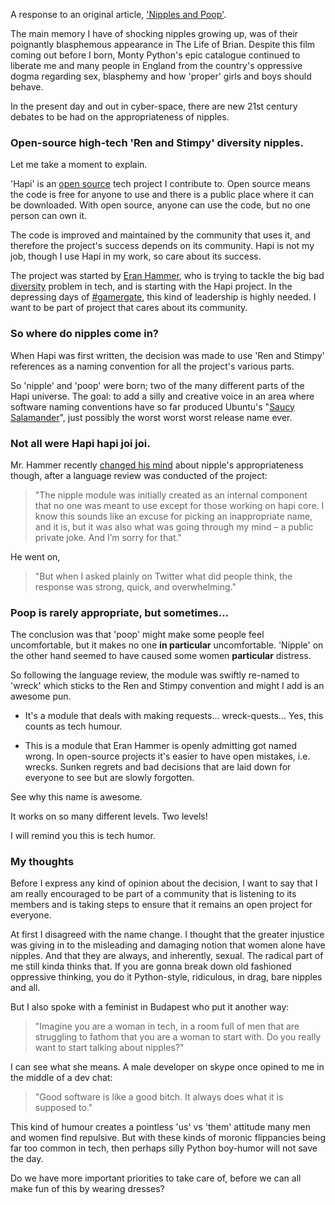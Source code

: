 A response to an original article, ['Nipples and Poop'](http://hueniverse.com/2014/08/18/nipples-and-poop/).

The main memory I have of shocking nipples growing up, was of their poignantly blasphemous appearance in The Life of Brian. Despite this film coming out before I born, Monty Python's epic catalogue continued to liberate me and many people in England from the country's oppressive dogma regarding sex, blasphemy and how 'proper' girls and boys should behave.

In the present day and out in cyber-space, there are new 21st century debates to be had on the appropriateness of nipples.

### Open-source high-tech 'Ren and Stimpy' diversity nipples.

Let me take a moment to explain.

'Hapi' is an [open source](http://github.com/hapijs/hapi) tech project I contribute to. Open source means the code is free for anyone to use and there is a public place where it can be downloaded.  With open source, anyone can use the code, but no one person can own it.

The code is improved and maintained by the community that uses it, and therefore the project's success depends on its community. Hapi is not my job, though I use Hapi in my work, so care about its success.

The project was started by [Eran Hammer](), who is trying to tackle the big bad [diversity](http://hueniverse.com/2013/07/10/diversity-2/) problem in tech, and is starting with the Hapi project. In the depressing days of [#gamergate](http://www.theguardian.com/technology/2014/sep/03/gamergate-corruption-games-anita-sarkeesian-zoe-quinn), this kind of leadership is highly needed. I want to be part of project that cares about its community.

### So where do nipples come in?

When Hapi was first written, the decision was made to use 'Ren and Stimpy' references as a naming convention for all the project's various parts.

So 'nipple' and 'poop' were born; two of the many different parts of the Hapi universe. The goal: to add a silly and creative voice in an area where software naming conventions have so far produced Ubuntu's "[Saucy Salamander](https://wiki.ubuntu.com/DevelopmentCodeNames)", just possibly the worst worst worst release name ever.

### Not all were Hapi hapi joi joi.

Mr. Hammer recently [changed his mind](http://hueniverse.com/2014/08/18/nipples-and-poop/) about nipple's appropriateness though, after a language review was conducted of the project:

>"The nipple module was initially created as an internal component that no one was meant to use except for those working on hapi core. I know this sounds like an excuse for picking an inappropriate name, and it is, but it was also what was going through my mind – a public private joke. And I’m sorry for that."

He went on,

>"But when I asked plainly on Twitter what did people think, the response was strong, quick, and overwhelming."

### Poop is rarely appropriate, but sometimes...

The conclusion was that 'poop' might make some people feel uncomfortable, but it makes no one **in particular** uncomfortable. 'Nipple' on the other hand seemed to have caused some women **particular** distress.

So following the language review, the module was swiftly re-named to 'wreck' which sticks to the Ren and Stimpy convention and might I add is an awesome pun.

- It's a module that deals with making requests... wreck-quests... Yes, this counts as tech humour.

- This is a module that Eran Hammer is openly admitting got named wrong. In open-source projects it's easier to have open mistakes, i.e. wrecks. Sunken regrets and bad decisions that are laid down for everyone to see but are slowly forgotten.

See why this name is awesome.

It works on so many different levels. Two levels!

I will remind you this is tech humor.

### My thoughts

Before I express any kind of opinion about the decision, I want to say that I am really encouraged to be part of a community that is listening to its members and is taking steps to ensure that it remains an open project for everyone.

At first I disagreed with the name change. I thought that the greater injustice was giving in to the misleading and damaging notion that women alone have nipples. And that they are always, and inherently, sexual. The radical part of me still kinda thinks that. If you are gonna break down old fashioned oppressive thinking, you do it Python-style, ridiculous, in drag, bare nipples and all.

But I also spoke with a feminist in Budapest who put it another way:

>"Imagine you are a woman in tech, in a room full of men that are struggling to fathom that you are a woman to start with. Do you really want to start talking about nipples?"

I can see what she means. A male developer on skype once opined to me in the middle of a dev chat:

>"Good software is like a good bitch. It always does what it is supposed to."

This kind of humour creates a pointless 'us' vs 'them' attitude many men and women find repulsive. But with these kinds of moronic flippancies being far too common in tech, then perhaps silly Python boy-humor will not save the day.

Do we have more important priorities to take care of, before we can all make fun of this by wearing dresses?

